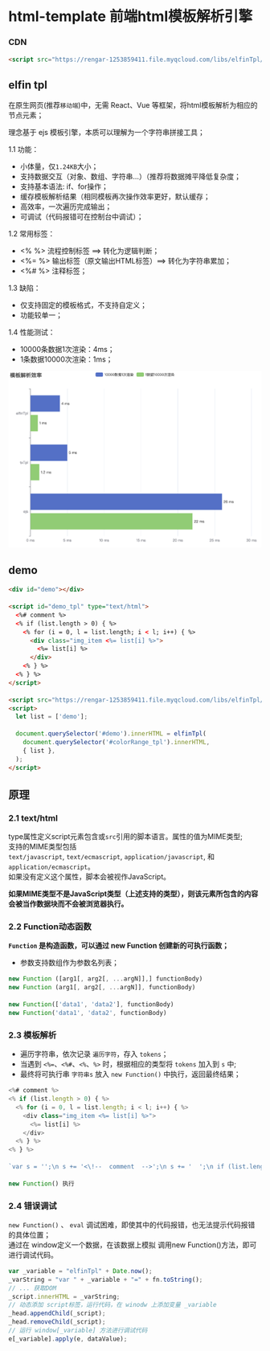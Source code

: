 # html-template 前端html模板解析引擎

### CDN
```html
<script src="https://rengar-1253859411.file.myqcloud.com/libs/elfinTpl/1.0.0/index.min.js"></script>
```

## elfin tpl

在原生网页(推荐`移动端`)中，无需 React、Vue 等框架，将html模板解析为相应的节点元素；

理念基于 ejs 模板引擎，本质可以理解为一个字符串拼接工具；

1.1 功能：
- 小体量，仅`1.24KB`大小；
- 支持数据交互（对象、数组、字符串...）（推荐将数据摊平降低复杂度；
- 支持基本语法: if、for操作；
- 缓存模板解析结果（相同模板再次操作效率更好，默认缓存；
- 高效率，一次遍历完成输出；
- 可调试（代码报错可在控制台中调试）；

1.2 常用标签：
- <% %> 流程控制标签 ==> 转化为逻辑判断；
- <%= %> 输出标签（原文输出HTML标签）==> 转化为字符串累加；
- <%# %> 注释标签；

1.3 缺陷：
- 仅支持固定的模板格式，不支持自定义；
- 功能较单一；

1.4 性能测试：

- 10000条数据1次渲染：4ms；
- 1条数据10000次渲染：1ms；

![性能对比](./elfin-demo/bar-y-category.png)

## demo
```html
<div id="demo"></div>

<script id="demo_tpl" type="text/html">
  <%# comment %>
  <% if (list.length > 0) { %>
    <% for (i = 0, l = list.length; i < l; i++) { %>
      <div class="img_item <%= list[i] %>">
        <%= list[i] %>
      </div>
    <% } %>
  <% } %>
</script>

<script src="https://rengar-1253859411.file.myqcloud.com/libs/elfinTpl/1.0.0/index.min.js"></script>
<script>
  let list = ['demo'];

  document.querySelector('#demo').innerHTML = elfinTpl(
    document.querySelector('#colorRange_tpl').innerHTML,
    { list },
  );
</script>
```

## 原理

### 2.1 text/html
type属性定义script元素包含或`src`引用的脚本语言。属性的值为MIME类型; <br/>
支持的MIME类型包括`text/javascript`, `text/ecmascript`, `application/javascript`, 和`application/ecmascript`。<br/>
如果没有定义这个属性，脚本会被视作JavaScript。

<b>如果MIME类型不是JavaScript类型（上述支持的类型），则该元素所包含的内容会被当作数据块而不会被浏览器执行。</b>

### 2.2 Function动态函数
**`Function` 是构造函数，可以通过 new Function 创建新的可执行函数；**

- 参数支持数组作为参数名列表；

```jsx
new Function ([arg1[, arg2[, ...argN]],] functionBody)
new Function (arg1[, arg2[, ...argN]], functionBody)

new Function(['data1', 'data2'], functionBody)
new Function('data1', 'data2', functionBody)
```
### 2.3 模板解析
- 遍历字符串，依次记录 `遍历字符`，存入 `tokens`；
- 当遇到 `<%=`、`<%#`、`<%`、`%>` 时，根据相应的类型将 `tokens` 加入到 `s` 中;
- 最终将可执行串 `字符串s` 放入 `new Function()` 中执行，返回最终结果；

```javascript
<%# comment %>
<% if (list.length > 0) { %>
  <% for (i = 0, l = list.length; i < l; i++) { %>
    <div class="img_item <%= list[i] %>">
      <%= list[i] %>
    </div>
  <% } %>
<% } %>

`var s = '';\n s += '<\!--  comment  -->';\n s += '  ';\n if (list.length > 0) { \n s += '    ';\n for (i = 0, l = list.length; i < l; i++) { \n s += '      <div class="img_item ';\n s +=  list[i] ;\n s += '">        ';\n s +=  list[i] ;\n s += '      </div>    ';\n } \n s += '  ';\n } \n ;\n return s;`

new Function() 执行
```

### 2.4 错误调试

`new Function()` 、 `eval` 调试困难，即使其中的代码报错，也无法提示代码报错的具体位置；<br/>
通过在 window定义一个数据，在该数据上模拟 调用new Function()方法，即可进行调试代码。

```javascript
var _variable = "elfinTpl" + Date.now();
_varString = "var " + _variable + "=" + fn.toString();
// ... 获取DOM
_script.innerHTML = _varString;
// 动态添加 script标签，运行代码，在 winodw 上添加变量 _variable
_head.appendChild(_script);
_head.removeChild(_script);
// 运行 window[_variable] 方法进行调试代码
e[_variable].apply(e, dataValue);
```

